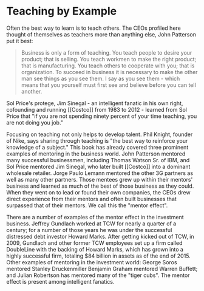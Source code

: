# Teaching by Example
Often the best way to learn is to teach others. The CEOs profiled here thought of themselves as teachers more than anything else, John Patterson put it best:

> Business is only a form of teaching. You teach people to desire your product; that is selling. You teach workmen to make the right product; that is manufacturing. You teach others to cooperate with you; that is organization. To succeed in business it is necessary to make the other man see things as you see them. I say as you see them - which means that you yourself must first see and believe before you can tell another.

Sol Price's protege, Jim Sinegal - an intelligent fanatic in his own right, cofounding and running [[Costco]] from 1983 to 2012 - learned from Sol Price that "if you are not spending ninety percent of your time teaching, you are not doing you job."

Focusing on teaching not only helps to develop talent. Phil Knight, founder of Nike, says sharing through teaching is "the best way to reinforce your knowledge of a subject." This book has already covered three prominent examples  of mentoring in the business world. John Patterson mentored many successful businessmen, including Thomas Watson Sr. of IBM, and Sol Price mentored Jim Sinegal, who later built [[Costco]] into a dominant wholesale retailer.  Jorge Paulo Lemann mentored the other 3G partners as well as many other partners. Those mentees grew up within their mentors' business and learned as much of the best of those business as they could. When they went on to lead or found their own companies, the CEOs drew direct experience from their mentors and often built businesses that surpassed that of their mentors. We call this the "mentor effect".

There are a number of examples of the mentor effect in the investment business. Jeffrey Gundlach worked at TCW for nearly a quarter of a century; for a number of those years he was under the successful distressed debt investor Howard Marks. After getting kicked out of TCW, in 2009, Gundlach and other former TCW employees set up a firm called DoubleLine with the backing of Howard Marks, which has grown into a highly successful firm, totaling $84 billion in assets as of the end of 2015. Other examples of mentoring in the investment world: George Soros mentored Stanley Druckenmiller Benjamin Graham mentored Warren Buffett; and Julian Robertson has mentored many of the "tiger cubs". The mentor effect is present among intelligent fanatics.
